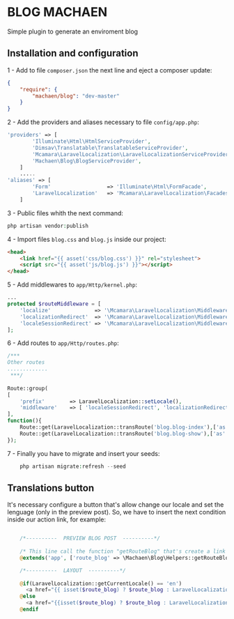 BLOG MACHAEN
=======================
Simple plugin to generate an enviroment blog

Installation and configuration
-------

1 - Add to file `composer.json` the next line and eject a composer update:

```json
{
    "require": {
        "machaen/blog": "dev-master"
    }
}
```
2 - Add the providers and aliases necessary to file `config/app.php`:

```php
'providers' => [
		'Illuminate\Html\HtmlServiceProvider',
		'Dimsav\Translatable\TranslatableServiceProvider',
		'Mcamara\LaravelLocalization\LaravelLocalizationServiceProvider',
		'Machaen\Blog\BlogServiceProvider',
	]
	.....
'aliases' => [
    	'Form'                  => 'Illuminate\Html\FormFacade',
    	'LaravelLocalization'   => 'Mcamara\LaravelLocalization\Facades\LaravelLocalization',
	]
```
3 - Public files whith the next command:
```php
php artisan vendor:publish
```
4 - Import files `blog.css` and `blog.js` inside our project:
```html
<head>
    <link href="{{ asset('css/blog.css') }}" rel="stylesheet">  
    <script src="{{ asset('js/blog.js') }}"></script>  
</head>
```
5 - Add middlewares to `app/Http/kernel.php`:
```php
...
protected $routeMiddleware = [
	'localize'              => '\Mcamara\LaravelLocalization\Middleware\LaravelLocalizationRoutes',
	'localizationRedirect'  => '\Mcamara\LaravelLocalization\Middleware\LaravelLocalizationRedirectFilter',
	'localeSessionRedirect' => '\Mcamara\LaravelLocalization\Middleware\LocaleSessionRedirect'
];
```
6 - Add routes to `app/Http/routes.php`:

```php
/*** 
Other routes
.............
 ***/
 
Route::group(
[
	'prefix' 		=> LaravelLocalization::setLocale(),
	'middleware' 	=> [ 'localeSessionRedirect', 'localizationRedirect' ]
],
function(){
    Route::get(LaravelLocalization::transRoute('blog.blog-index'),['as' => 'blog.index', 'uses' => '\Machaen\Blog\BlogController@index']);
    Route::get(LaravelLocalization::transRoute('blog.blog-show'),['as' => 'blog.show', 'uses' => '\Machaen\Blog\BlogController@show']);
});
```
7 - Finally you have to migrate and insert your seeds:
```php
	php artisan migrate:refresh --seed
```

Translations button
-------
It's necessary configure a button that's allow change our locale and set the lenguage (only in the preview post). So, we have to insert the next condition inside our action link, for example:

```php

	/*----------  PREVIEW BLOG POST  ----------*/
	
	/* This line call the function "getRouteBlog" that's create a link with the parameters necessary for translate the current route. Here we past the route at layout our project */
	@extends('app', ['route_blog' => \Machaen\Blog\Helpers::getRouteBlog($post->id)])

	/*----------  LAYOUT  ----------*/
	
	@if(LaravelLocalization::getCurrentLocale() == 'en')
      <a href="{{ isset($route_blog) ? $route_blog : LaravelLocalization::getLocalizedURL('es') }}">ESPAÑOL</a>
    @else
      <a href="{{isset($route_blog) ? $route_blog : LaravelLocalization::getLocalizedURL('en') }}">ENGLISH</a>
    @endif
	
```
